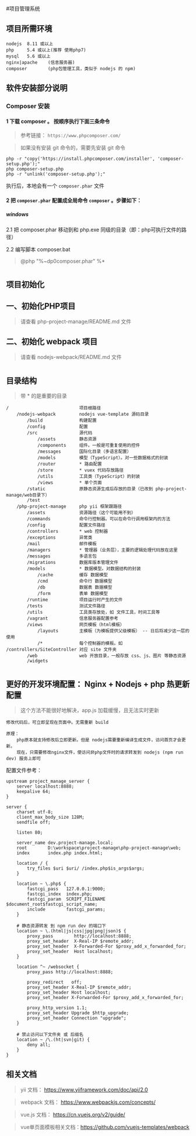 #项目管理系统

## 项目所需环境
    nodejs  8.11 或以上
    php     5.4 或以上(推荐 使用php7)
    mysql   5.6 或以上
    nginx|apache    (信息服务器)
    composer        (php包管理工具，类似于 nodejs 的 npm)
    
## 软件安装部分说明

### Composer 安装

#### 1 下载 composer 。 按顺序执行下面三条命令
>参考链接： `https://www.phpcomposer.com/`

>如果没有安装 git 命令的，需要先安装 git 命令

    php -r "copy('https://install.phpcomposer.com/installer', 'composer-setup.php');"
    php composer-setup.php
    php -r "unlink('composer-setup.php');"
    
执行后，本地会有一个 `composer.phar` 文件

#### 2 把 `composer.phar` 配置成全局命令 `composer` 。步骤如下：

##### windows

2.1 把 composer.phar 移动到和 php.exe 同级的目录（即：php可执行文件的路径）
        
2.2 编写脚本 composer.bat
>@php "%~dp0composer.phar" %*

#
#

## 项目初始化

## 一、初始化PHP项目

>请查看 php-project-manage/README.md 文件
    
## 二、初始化 webpack 项目

>请查看 nodejs-webpack/README.md 文件

#
#    

## 目录结构

> 带 * 的是重要的目录

```
/                           项目根路径
    /nodejs-webpack         nodejs vue-template 源码目录
        /build              构建配置
        /config             配置
        /src                源代码
            /assets         静态资源
            /components     组件。一般是可重复使用的控件
            /messages       国际化目录（多语言配置）
            /models         模型（TypeScript）。对一些数据格式的封装
            /router         * 路由配置
            /store          * vuex 代码存放路径
            /utils          工具类（TypeScript）的封装
            /views          * 单个页面
        /static             原静态资源生成后存放的目录（已改到 php-project-manage/web目录下）
        /test               
    /php-project-manage     php yii 框架跟路径
        /assets             资源路径（这个可能用不到）
        /commands           命令行控制器。可以在命令行调用框架内的方法
        /config             配置文件路径
        /controllers        * web 控制器
        /exceptions         异常类
        /mail               邮件模板
        /managers           * 管理器（业务层），主要的逻辑处理代码放在这里
        /messages           多语言包
        /migrations         数据库版本管理文件
        /models             * 数据模型。对数据结构的封装
            /cache          缓存 数据模型
            /cmd            命令行 数据模型
            /db             数据表 数据模型
            /form           表单 数据模型
        /runtime            项目运行时产生的文件
        /tests              测试文件路径
        /utils              工具类存放处，如 文件工具，时间工具等
        /vagrant            信息服务器配置参考
        /views              网页模板（html模板）
            /layouts        主模板（为模板提供父级模板） -- 日后将减少这一层的使用
            /*              每个控制器的模板。如 /controllers/SiteController 对应 site 文件夹
        /web                web 开放目录，一般存放 css、js、图片 等静态资源
        /widgets
```
#
#    

## 更好的开发环境配置： Nginx + Nodejs + php 热更新配置

> 这个方法不能很好地解决，app.js 加载缓慢，且无法实时更新

    修改代码后，可立即呈现在页面中。无需重新 build
    
    原理：
        php原本就支持修改后立即更新。但是 nodejs需要重新编译生成文件，访问首页才会更新。
        现在，只需要修改nginx文件，使访问非php文件时的请求转发到 nodejs (npm run dev) 服务上即可
        
        
配置文件参考：
```
upstream project_manage_server {
    server localhost:8888;
    keepalive 64;
}

server {
    charset utf-8;
    client_max_body_size 128M;
    sendfile off;

    listen 80;

    server_name dev.project-manage.local;
    root        D:\workspace\project-manage\php-project-manage\web;
    index       index.php index.html;

    location / {
        try_files $uri $uri/ /index.php$is_args$args;
    }

    location ~ \.php$ {
        fastcgi_pass   127.0.0.1:9000;
        fastcgi_index  index.php;
        fastcgi_param  SCRIPT_FILENAME  $document_root$fastcgi_script_name;
        include        fastcgi_params;  
    }

    # 静态资源转发 到 npm run dev 的端口下
    location ~ \.(html|js|css|jpg|png|json)$ {
        proxy_pass        http://localhost:8888;
        proxy_set_header  X-Real-IP $remote_addr;
        proxy_set_header  X-Forwarded-For $proxy_add_x_forwarded_for;
        proxy_set_header  Host localhost;
    }

    location ^~ /websocket {
        proxy_pass http://localhost:8888;

        proxy_redirect   off;
        proxy_set_header X-Real-IP $remote_addr;
        proxy_set_header Host localhost;
        proxy_set_header X-Forwarded-For $proxy_add_x_forwarded_for;

        proxy_http_version 1.1;
        proxy_set_header Upgrade $http_upgrade;
        proxy_set_header Connection "upgrade";
    }

    # 禁止访问以下文件夹 或 后缀名
    location ~ /\.(ht|svn|git) {
        deny all;
    }
}
```
    
## 相关文档

>yii 文档： https://www.yiiframework.com/doc/api/2.0

>webpack 文档： https://www.webpackjs.com/concepts/

>vue.js 文档： https://cn.vuejs.org/v2/guide/

>vue单页面模板相关文档：https://github.com/vuejs-templates/webpack